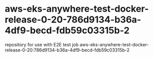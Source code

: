 # aws-eks-anywhere-test-docker-release-0-20-786d9134-b36a-4df9-becd-fdb59c03315b-2
repository for use with E2E test job aws-eks-anywhere-test-docker-release-0-20:786d9134-b36a-4df9-becd-fdb59c03315b-2
